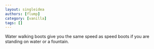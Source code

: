 ```yaml
---
layout: singleidea
authors: [flump]
category: [vanilla]
tags: []
---
```

Water walking boots give you the same speed as speed boots if you are standing on water or a fountain.
